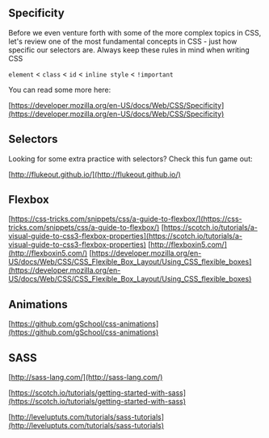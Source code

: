 ## Specificity 

Before we even venture forth with some of the more complex topics in CSS, let's review one of the most fundamental concepts in CSS - just how specific our selectors are. Always keep these rules in mind when writing CSS

`element` < `class` < `id` < `inline style` < `!important` 

You can read some more here: 

[https://developer.mozilla.org/en-US/docs/Web/CSS/Specificity](https://developer.mozilla.org/en-US/docs/Web/CSS/Specificity)

## Selectors

Looking for some extra practice with selectors? Check this fun game out:

[http://flukeout.github.io/](http://flukeout.github.io/) 

## Flexbox

[https://css-tricks.com/snippets/css/a-guide-to-flexbox/](https://css-tricks.com/snippets/css/a-guide-to-flexbox/)
[https://scotch.io/tutorials/a-visual-guide-to-css3-flexbox-properties](https://scotch.io/tutorials/a-visual-guide-to-css3-flexbox-properties)
[http://flexboxin5.com/](http://flexboxin5.com/)
[https://developer.mozilla.org/en-US/docs/Web/CSS/CSS_Flexible_Box_Layout/Using_CSS_flexible_boxes](https://developer.mozilla.org/en-US/docs/Web/CSS/CSS_Flexible_Box_Layout/Using_CSS_flexible_boxes)

## Animations

[https://github.com/gSchool/css-animations](https://github.com/gSchool/css-animations)

## SASS 

[http://sass-lang.com/](http://sass-lang.com/)

[https://scotch.io/tutorials/getting-started-with-sass](https://scotch.io/tutorials/getting-started-with-sass) 

[http://leveluptuts.com/tutorials/sass-tutorials](http://leveluptuts.com/tutorials/sass-tutorials)

